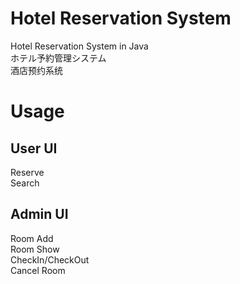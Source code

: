 # Hotel Reservation System
Hotel Reservation System in Java
<br>ホテル予約管理システム
<br>酒店预约系统

Usage
====

User UI
----
Reserve
<br>Search

Admin UI
----
Room Add
<br>Room Show
<br>CheckIn/CheckOut
<br>Cancel Room
